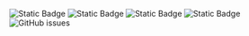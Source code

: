 ![Static Badge](https://img.shields.io/badge/blacklists-60-000000) ![Static Badge](https://img.shields.io/badge/blacklisted-2692416-cc0000) ![Static Badge](https://img.shields.io/badge/whitelisted-2242-00CC00) ![Static Badge](https://img.shields.io/badge/streaming_blacklist-28106-000000) ![GitHub issues](https://img.shields.io/github/issues/fabriziosalmi/blacklists)

